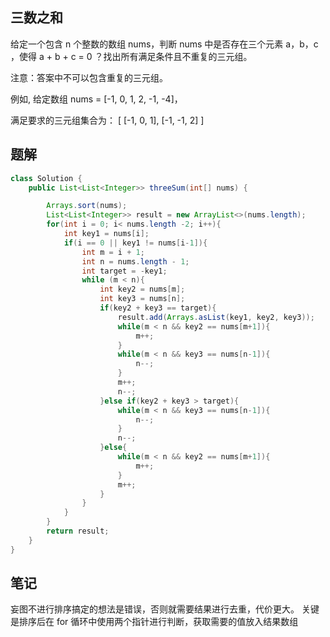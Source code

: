 ## 三数之和

给定一个包含 n 个整数的数组 nums，判断 nums 中是否存在三个元素 a，b，c ，使得 a + b + c = 0 ？找出所有满足条件且不重复的三元组。

注意：答案中不可以包含重复的三元组。

例如, 给定数组 nums = [-1, 0, 1, 2, -1, -4]，

满足要求的三元组集合为：
[
  [-1, 0, 1],
  [-1, -1, 2]
]


## 题解

```java
class Solution {
    public List<List<Integer>> threeSum(int[] nums) {

        Arrays.sort(nums);
        List<List<Integer>> result = new ArrayList<>(nums.length);
        for(int i = 0; i< nums.length -2; i++){
            int key1 = nums[i];
            if(i == 0 || key1 != nums[i-1]){
                int m = i + 1;
                int n = nums.length - 1;
                int target = -key1;
                while (m < n){
                    int key2 = nums[m];
                    int key3 = nums[n];
                    if(key2 + key3 == target){
                        result.add(Arrays.asList(key1, key2, key3));
                        while(m < n && key2 == nums[m+1]){
                            m++;
                        }
                        while(m < n && key3 == nums[n-1]){
                            n--;
                        }
                        m++;
                        n--;
                    }else if(key2 + key3 > target){
                        while(m < n && key3 == nums[n-1]){
                            n--;
                        }
                        n--;
                    }else{
                        while(m < n && key2 == nums[m+1]){
                            m++;
                        }
                        m++;
                    }
                }
            }
        }
        return result;
    }
}
```

## 笔记

妄图不进行排序搞定的想法是错误，否则就需要结果进行去重，代价更大。
关键是排序后在 for 循环中使用两个指针进行判断，获取需要的值放入结果数组

